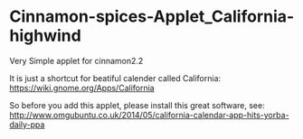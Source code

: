 Cinnamon-spices-Applet_California-highwind
==========================================

Very Simple applet for cinnamon2.2

It is just a shortcut for beatiful calender called California: https://wiki.gnome.org/Apps/California

So before you add this applet, please install this great software, see: http://www.omgubuntu.co.uk/2014/05/california-calendar-app-hits-yorba-daily-ppa
